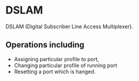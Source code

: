 # DSLAM
DSLAM (Digital Subscriber Line Access Multiplexer).

## Operations including 
- Assigning particular profile to port,
- Changing particular profile of running port
- Resetting a port which is hanged.
